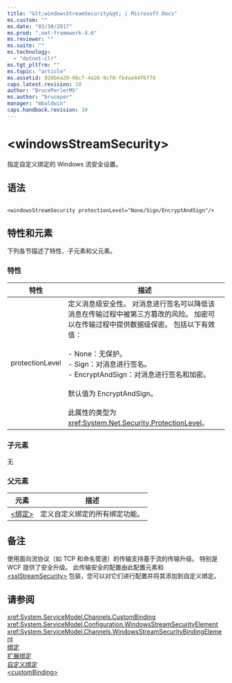 ```yaml
---
title: "&lt;windowsStreamSecurity&gt; | Microsoft Docs"
ms.custom: ""
ms.date: "03/30/2017"
ms.prod: ".net-framework-4.6"
ms.reviewer: ""
ms.suite: ""
ms.technology: 
  - "dotnet-clr"
ms.tgt_pltfrm: ""
ms.topic: "article"
ms.assetid: 926bea29-90c7-4a26-9cf0-fb4aa44f6f70
caps.latest.revision: 10
author: "BrucePerlerMS"
ms.author: "bruceper"
manager: "mbaldwin"
caps.handback.revision: 10
---
```

# &lt;windowsStreamSecurity&gt;
指定自定义绑定的 Windows 流安全设置。  
  
## 语法  
  
```  
  
<windowsStreamSecurity protectionLevel="None/Sign/EncryptAndSign"/>  
```  
  
## 特性和元素  
 下列各节描述了特性、子元素和父元素。  
  
### 特性  
  
|特性|描述|  
|--------|--------|  
|protectionLevel|定义消息级安全性。  对消息进行签名可以降低该消息在传输过程中被第三方篡改的风险。  加密可以在传输过程中提供数据级保密。  包括以下有效值：<br /><br /> -   None：无保护。<br />-   Sign：对消息进行签名。<br />-   EncryptAndSign：对消息进行签名和加密。<br /><br /> 默认值为 EncryptAndSign。<br /><br /> 此属性的类型为 <xref:System.Net.Security.ProtectionLevel>。|  
  
### 子元素  
 无  
  
### 父元素  
  
|元素|描述|  
|--------|--------|  
|[\<绑定\>](../../../../../docs/framework/misc/binding.md)|定义自定义绑定的所有绑定功能。|  
  
## 备注  
 使用面向流协议（如 TCP 和命名管道）的传输支持基于流的传输升级。  特别是 WCF 提供了安全升级。  此传输安全的配置由此配置元素和 [\<sslStreamSecurity\>](../../../../../docs/framework/configure-apps/file-schema/wcf/sslstreamsecurity.md) 包装，您可以对它们进行配置并将其添加到自定义绑定。  
  
## 请参阅  
 <xref:System.ServiceModel.Channels.CustomBinding>   
 <xref:System.ServiceModel.Configuration.WindowsStreamSecurityElement>   
 <xref:System.ServiceModel.Channels.WindowsStreamSecurityBindingElement>   
 [绑定](../../../../../docs/framework/wcf/bindings.md)   
 [扩展绑定](../../../../../docs/framework/wcf/extending/extending-bindings.md)   
 [自定义绑定](../../../../../docs/framework/wcf/extending/custom-bindings.md)   
 [\<customBinding\>](../../../../../docs/framework/configure-apps/file-schema/wcf/custombinding.md)